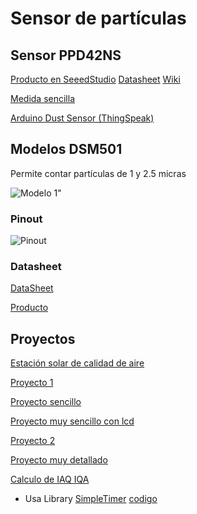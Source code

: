 # Sensor de partículas

## Sensor PPD42NS

[Producto en SeeedStudio](https://www.seeedstudio.com/Grove-Dust-Sensor-p-1050.html)
[Datasheet](https://github.com/SeeedDocument/Grove_Dust_Sensor/raw/master/resource/Grove_-_Dust_sensor.pdf)
[Wiki](http://wiki.seeed.cc/Grove-Dust_Sensor/)

[Medida sencilla](https://github.com/nejohnson2/air_quality/blob/master/air_quality.ino)

[Arduino Dust Sensor (ThingSpeak)](https://github.com/shadowandy/Arduino-Dust-Sensor)

## Modelos DSM501

Permite contar partículas de 1 y 2.5 micras

![Modelo 1"](https://core-electronics.com.au/media/catalog/product/cache/1/image/fe1bcd18654db18f328c2faaaf3c690a/1/z/1zrttno24twjufuc0bkxxo1h.jpg)

### Pinout

![Pinout](https://projetsdiy.fr/wp-content/uploads/2017/06/DSM501-PINOUT-PM10-PM25.jpeg)

### Datasheet

[DataSheet](https://www.creatroninc.com/upload/DSM501%20Datasheet.pdf)

[Producto](https://www.creatroninc.com/product/dsm501-dust-sensor/)

## Proyectos

[Estación solar de calidad de aire](https://publiclab.org/notes/nicholas/12-22-2014/solar-powered-air-quality-sensor)

[Proyecto 1](http://www.instructables.com/id/Air-Quality-Test-Box/?ALLSTEPS)

[Proyecto sencillo](http://www.howmuchsnow.com/arduino/airquality/grovedust/)

[Proyecto muy sencillo con lcd](https://funprojects.blog/2017/05/31/dust-monitor/)

[Proyecto 2](http://arduinoairpollution.altervista.org/progetto/)

[Proyecto muy detallado](https://chatbotbook.com/an-internet-connected-portable-air-quality-monitor-for-35-946d200ebd51)

[Calculo de IAQ IQA](https://diyprojects.io/calculate-air-quality-index-iaq-iqa-dsm501-arduino-esp8266/#.W0MJPnbiiHv)

* Usa Library [SimpleTimer](https://playground.arduino.cc/Code/SimpleTimer#GetTheCode) [codigo](https://github.com/marcelloromani/Arduino-SimpleTimer)
